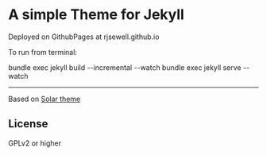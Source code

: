  A simple Theme for Jekyll
======================

Deployed on GithubPages at rjsewell.github.io

To run from terminal:

bundle exec jekyll build --incremental --watch
bundle exec jekyll serve --watch

-------

Based on [Solar theme](http://redwallhp.github.io/solar-theme-jekyll/)


License
---------

GPLv2 or higher